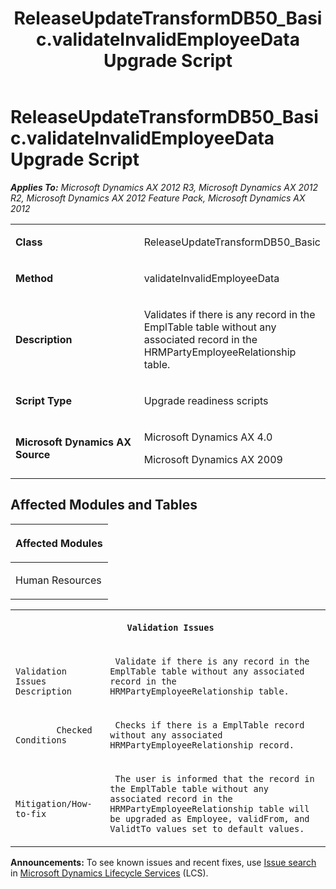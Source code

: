 ﻿---
title: ReleaseUpdateTransformDB50_Basic.validateInvalidEmployeeData Upgrade Script
TOCTitle: ReleaseUpdateTransformDB50_Basic.validateInvalidEmployeeData Upgrade Script
ms:assetid: 3d168a84-8faf-437b-56a1-1145b92acd1b
ms:mtpsurl: https://msdn.microsoft.com/en-us/library/JJ685314(v=AX.60)
ms:contentKeyID: 49707767
ms.date: 05/18/2015
mtps_version: v=AX.60
---

# ReleaseUpdateTransformDB50\_Basic.validateInvalidEmployeeData Upgrade Script 


_**Applies To:** Microsoft Dynamics AX 2012 R3, Microsoft Dynamics AX 2012 R2, Microsoft Dynamics AX 2012 Feature Pack, Microsoft Dynamics AX 2012_

<table>
<colgroup>
<col style="width: 50%" />
<col style="width: 50%" />
</colgroup>
<tbody>
<tr class="odd">
<td><p><strong>Class</strong></p></td>
<td><p>ReleaseUpdateTransformDB50_Basic</p></td>
</tr>
<tr class="even">
<td><p><strong>Method</strong></p></td>
<td><p>validateInvalidEmployeeData</p></td>
</tr>
<tr class="odd">
<td><p><strong>Description</strong></p></td>
<td><p>Validates if there is any record in the EmplTable table without any associated record in the HRMPartyEmployeeRelationship table.</p></td>
</tr>
<tr class="even">
<td><p><strong>Script Type</strong></p></td>
<td><p>Upgrade readiness scripts</p></td>
</tr>
<tr class="odd">
<td><p><strong>Microsoft Dynamics AX Source</strong></p></td>
<td><p>Microsoft Dynamics AX 4.0</p>
<p>Microsoft Dynamics AX 2009</p></td>
</tr>
</tbody>
</table>


## Affected Modules and Tables

<table>
<colgroup>
<col style="width: 100%" />
</colgroup>
<thead>
<tr class="header">
<th><p>Affected Modules</p></th>
</tr>
</thead>
<tbody>
<tr class="odd">
<td><p>Human Resources</p></td>
</tr>
</tbody>
</table>


<table xmlns="http://www.w3.org/1999/xhtml">
              <tr><th colspan="2">
		
   <p>
   
	 Validation Issues
  </p>
  </th></tr>
              <tr><td>
		
   <p>
   
	 
            Validation Issues Description
          
  </p>
  </td><td>
		
   <p>
   
	 Validate if there is any record in the EmplTable table without any associated record in the HRMPartyEmployeeRelationship table.
  </p>
  </td></tr>
              <tr><td>
		
   <p>
   
	 
            Checked Conditions
          
  </p>
  </td><td>
		
   <p>
   
	 Checks if there is a EmplTable record without any associated HRMPartyEmployeeRelationship record.
  </p>
  </td></tr>
              <tr><td>
		
   <p>
   
	 
            Mitigation/How-to-fix
          
  </p>
  </td><td>
		
   <p>
   
	 The user is informed that the record in the EmplTable table without any associated record in the HRMPartyEmployeeRelationship table will be upgraded as Employee, validFrom, and ValidtTo values set to default values.
  </p>
  </td></tr>
            </table>

  
**Announcements:** To see known issues and recent fixes, use [Issue search](http://go.microsoft.com/fwlink/?linkid=389258) in [Microsoft Dynamics Lifecycle Services](http://go.microsoft.com/fwlink/?linkid=306505) (LCS).

